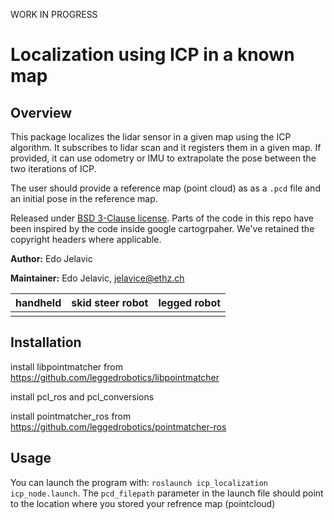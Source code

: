 
WORK IN PROGRESS

# Localization using ICP in a known map

## Overview

This package localizes the lidar sensor in a given map using the ICP algorithm. It subscribes to lidar scan and it registers them in a given map. If provided, it can use odometry or IMU to extrapolate the pose between the two iterations of ICP.

The user should provide a reference map (point cloud) as as a `.pcd` file and an initial pose in the reference map.

Released under [BSD 3-Clause license](LICENSE). Parts of the code in this repo have been inspired by the code inside google cartogrpaher. We've retained the copyright headers where applicable.

**Author:** Edo Jelavic

**Maintainer:** Edo Jelavic, [jelavice@ethz.ch](jelavice@ethz.ch)




| handheld | skid steer robot | legged robot |
|:--------:|------------------|--------------|
|          |                  |              |



## Installation
install libpointmatcher from https://github.com/leggedrobotics/libpointmatcher

install pcl_ros and pcl_conversions

install pointmatcher_ros from https://github.com/leggedrobotics/pointmatcher-ros

## Usage
You can launch the program with: `roslaunch icp_localization icp_node.launch`. The `pcd_filepath` parameter in the launch file should point to the location where you stored your refrence map (pointcloud) 




